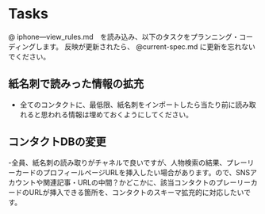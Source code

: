 # Tasks

@ iphone—view_rules.md　を読み込み、以下のタスクをプランニング・コーディングします。
反映が更新されたら、 @current-spec.md に更新を忘れないでください。


## 紙名刺で読みった情報の拡充

- 全てのコンタクトに、最低限、紙名刺をインポートしたら当たり前に読み取れると思われる情報は埋めておくようにしてください。

## コンタクトDBの変更

-全員、紙名刺の読み取りがチャネルで良いですが、人物検索の結果、プレーリーカードのプロフィールページURLを挿入したい場合があります。ので、SNSアカウントや関連記事・URLの中間？かどこかに、該当コンタクトのプレーリーカードのURLが挿入できる箇所を、コンタクトのスキーマ拡充的に対応したいです。
